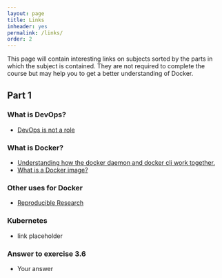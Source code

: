 ```yaml
---
layout: page
title: Links
inheader: yes
permalink: /links/
order: 2
---
```


This page will contain interesting links on subjects sorted by the parts in which the subject is contained. They are not required to complete the course but may help you to get a better understanding of Docker.

## Part 1 ##

### What is DevOps? ###

- [DevOps is not a role](http://turnoff.us/geek/devops-explained)

### What is Docker? ###

- [Understanding how the docker daemon and docker cli work together.](https://nickjanetakis.com/blog/understanding-how-the-docker-daemon-and-docker-cli-work-together)
- [What is a Docker image?](https://cameronlonsdale.com/2018/11/26/whats-in-a-docker-image)

### Other uses for Docker ###

- [Reproducible Research](https://dl.acm.org/citation.cfm?id=2723882)

### Kubernetes ###

- link placeholder

### Answer to exercise 3.6 ###

- Your answer
